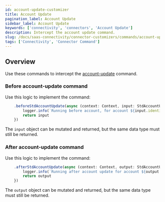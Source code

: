 ```yaml
---
id: account-update-customizer
title: Account Update
pagination_label: Account Update
sidebar_label: Account Update
keywords: ['connectivity', 'connectors', 'Account Update']
description: Intercept the account update command.
slug: /docs/saas-connectivity/connector-customizers/commands/account-update
tags: ['Connectivity', 'Connector Command']
---
```


## Overview

Use these commands to intercept the [account-update](../../commands/account-update) command.

### Before account-update command

Use this logic to implement the command: 

```javascript
    .beforeStdAccountUpdate(async (context: Context, input: StdAccountUpdateInput) => {
        logger.info(`Running before account, for account ${input.identity}`)
        return input
    })
```
The `input` object can be mutated and returned, but the same data type must still be returned.

### After account-update command

Use this logic to implement the command: 

```javascript
    .afterStdAccountUpdate(async (context: Context, output: StdAccountUpdateOutput) => {
        logger.info(`Running after account update for account ${output.identity}}`)
        return output
    })
```
The `output` object can be mutated and returned, but the same data type must still be returned.